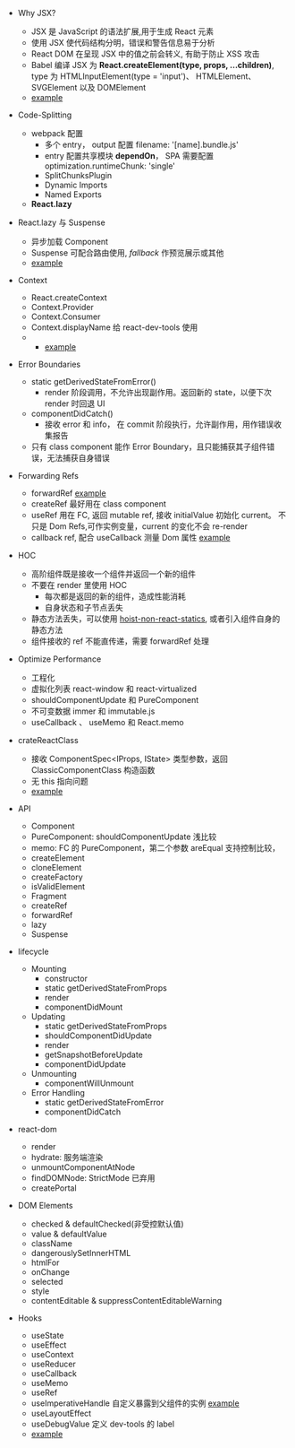 - Why JSX?

  - JSX 是 JavaScript 的语法扩展,用于生成 React 元素
  - 使用 JSX 使代码结构分明，错误和警告信息易于分析
  - React DOM 在呈现 JSX 中的值之前会转义, 有助于防止 XSS 攻击
  - Babel 编译 JSX 为 **React.createElement(type, props, ...children)**, type 为 HTMLInputElement(type = 'input')、 HTMLElement、 SVGElement 以及 DOMElement
  - [example](../packages/react-ts-app/src/JsxAndCreateElement.tsx)

- Code-Splitting

  - webpack 配置
    - 多个 entry， output 配置 filename: '[name].bundle.js'
    - entry 配置共享模块 **dependOn**， SPA 需要配置 optimization.runtimeChunk: 'single'
    - SplitChunksPlugin
    - Dynamic Imports
    - Named Exports
  - **React.lazy**

- React.lazy 与 Suspense

  - 异步加载 Component
  - Suspense 可配合路由使用, _fallback_ 作预览展示或其他
  - [example](../packages/react-ts-app/src/LazyComponent.tsx)

- Context

  - React.createContext
  - Context.Provider
  - Context.Consumer
  - Context.displayName 给 react-dev-tools 使用
  - - [example](../packages/react-ts-app/src/ContextExample.tsx)

- Error Boundaries

  - static getDerivedStateFromError()
    - render 阶段调用，不允许出现副作用。返回新的 state，以便下次 render 时回退 UI
  - componentDidCatch()
    - 接收 error 和 info， 在 commit 阶段执行，允许副作用，用作错误收集报告
  - 只有 class component 能作 Error Boundary，且只能捕获其子组件错误，无法捕获自身错误

- Forwarding Refs

  - forwardRef [example](../packages/react-ts-app/src/ForwardRefExample.tsx)
  - createRef 最好用在 class component
  - useRef 用在 FC, 返回 mutable ref, 接收 initialValue 初始化 current。 不只是 Dom Refs,可作实例变量，current 的变化不会 re-render
  - callback ref, 配合 useCallback 测量 Dom 属性 [example](../packages/react-ts-app/src/MeasureExample.tsx)

- HOC

  - 高阶组件既是接收一个组件并返回一个新的组件
  - 不要在 render 里使用 HOC
    - 每次都是返回的新的组件，造成性能消耗
    - 自身状态和子节点丢失
  - 静态方法丢失，可以使用 [hoist-non-react-statics](https://github.com/mridgway/hoist-non-react-statics), 或者引入组件自身的静态方法
  - 组件接收的 ref 不能直传递，需要 forwardRef 处理

- Optimize Performance

  - 工程化
  - 虚拟化列表 react-window 和 react-virtualized
  - shouldComponentUpdate 和 PureComponent
  - 不可变数据 immer 和 immutable.js
  - useCallback 、 useMemo 和 React.memo

- crateReactClass

  - 接收 ComponentSpec<IProps, IState> 类型参数，返回 ClassicComponentClass<IProps> 构造函数
  - 无 this 指向问题
  - [example](../packages/react-ts-app/src/CreateReactClassExample.tsx)

- API

  - Component
  - PureComponent: shouldComponentUpdate 浅比较
  - memo: FC 的 PureComponent，第二个参数 areEqual 支持控制比较，
  - createElement
  - cloneElement
  - createFactory
  - isValidElement
  - Fragment
  - createRef
  - forwardRef
  - lazy
  - Suspense

- lifecycle

  - Mounting
    - constructor
    - static getDerivedStateFromProps
    - render
    - componentDidMount
  - Updating
    - static getDerivedStateFromProps
    - shouldComponentDidUpdate
    - render
    - getSnapshotBeforeUpdate
    - componentDidUpdate
  - Unmounting
    - componentWillUnmount
  - Error Handling
    - static getDerivedStateFromError
    - componentDidCatch

- react-dom

  - render
  - hydrate: 服务端渲染
  - unmountComponentAtNode
  - findDOMNode: StrictMode 已弃用
  - createPortal

- DOM Elements

  - checked & defaultChecked(非受控默认值)
  - value & defaultValue
  - className
  - dangerouslySetInnerHTML
  - htmlFor
  - onChange
  - selected
  - style
  - contentEditable & suppressContentEditableWarning

- Hooks
  - useState
  - useEffect
  - useContext
  - useReducer
  - useCallback
  - useMemo
  - useRef
  - useImperativeHandle 自定义暴露到父组件的实例 [example](../packages/react-ts-app/src/ForwardRefExample.tsx)
  - useLayoutEffect
  - useDebugValue 定义 dev-tools 的 label
  - [example](../packages/react-ts-app/src/HooksExample.tsx)
